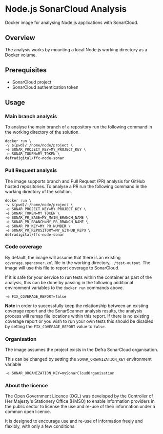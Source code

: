 # Node.js SonarCloud Analysis
Docker image for analysing Node.js applications with SonarCloud.

## Overview
The analysis works by mounting a local Node.js working directory as a Docker volume.

## Prerequisites
- SonarCloud project
- SonarCloud authentication token

## Usage
### Main branch analysis
To analyse the main branch of a repository run the following command in the working directory of the solution.

```
docker run \
-v $(pwd)/:/home/node/project \
-e SONAR_PROJECT_KEY=MY_PROJECT_KEY \
-e SONAR_TOKEN=MY_TOKEN \
defradigital/ffc-node-sonar
```

### Pull Request analysis
The image supports branch and Pull Request (PR) analysis for GitHub hosted repositories.  To analyse a PR run the following command in the working directory of the solution.

```
docker run \
-v $(pwd)/:/home/node/project \
-e SONAR_PROJECT_KEY=MY_PROJECT_KEY \
-e SONAR_TOKEN=MY_TOKEN \
-e SONAR_PR_BASE=MY_MAIN_BRANCH_NAME \
-e SONAR_PR_BRANCH=MY_PR_BRANCH_NAME \
-e SONAR_PR_KEY=MY_PR_NUMBER \
-e SONAR_PR_REPOSITORY=MY_GITHUB_REPO \
defradigital/ffc-node-sonar
```

### Code coverage
By default, the image will assume that there is an existing `coverage.opencover.xml` file in the working directory, `./test-output`.  The image will use this file to report coverage to SonarCloud.  

If it is safe for your service to run tests within the container as part of the analysis, this can be done by passing in the following additional environment variables to the `docker run` commands above.  

```
-e FIX_COVERAGE_REPORT=false
```

**Note** in order to successfully keep the relationship between an existing coverage report and the SonarScanner analysis results, the analysis process will remap file locations within this report.  If there is no existing coverage report or you wish to run your own tests this should be disabled by setting the `FIX_COVERAGE_REPORT` value to `false`.

### Organisation

The image assumes the project exists in the Defra SonarCloud organisation.

This can be changed by setting the `SONAR_ORGANIZATION_KEY` environment variable

```
-e SONAR_ORGANIZATION_KEY=mySonarCloudOrganisation
```

### About the licence
The Open Government Licence (OGL) was developed by the Controller of Her Majesty's Stationery Office (HMSO) to enable information providers in the public sector to license the use and re-use of their information under a common open licence.

It is designed to encourage use and re-use of information freely and flexibly, with only a few conditions.
